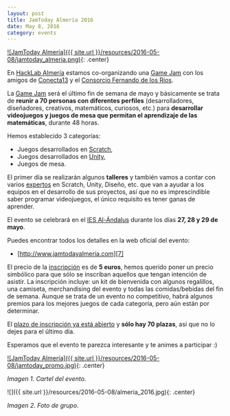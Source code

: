 ```yaml
---
layout: post
title: JamToday Almería 2016
date: May 8, 2016
category: events
---
```


[![JamToday Almería]({{ site.url }}/resources/2016-05-08/jamtoday_almeria.png)][7]{: .center}

En [HackLab Almería][1] estamos co-organizando una [Game Jam][0] con los amigos de [Conecta13][2] y el [Consorcio Fernando de los Ríos][3]. 

La [Game Jam][0] será el último fin de semana de mayo y básicamente se trata de **reunir a 70 personas con diferentes perfiles** (desarrolladores, diseñadores, creativos, matemáticos, curiosos, etc.) para **desarrollar videojuegos y juegos de mesa que permitan el aprendizaje de las matemáticas**, durante 48 horas.

Hemos establecido 3 categorías:   

* Juegos desarrollados en [Scratch][4],  
* Juegos desarrollados en [Unity][5],  
* Juegos de mesa.  

El primer día se realizarán algunos **talleres** y también vamos a contar con varios [expertos][9] en Scratch, Unity, Diseño, etc. que van a ayudar a los equipos en el desarrollo de sus proyectos, así que no es imprescindible saber programar videojuegos, el único requisito es tener ganas de aprender.

El evento se celebrará en el [IES Al-Ándalus][6] durante los días **27, 28 y 29 de mayo**.

Puedes encontrar todos los detalles en la web oficial del evento:

* [http://www.jamtodayalmeria.com][7]

El precio de la [inscripción][8] es de **5 euros**, hemos querido poner un precio simbólico para que sólo se inscriban aquellos que tengan intención de asistir. La inscripción incluye: un kit de bienvenida con algunos regalillos, una camiseta, merchandising del evento y todas las comidas/bebidas del fin de semana. Aunque se trata de un evento no competitivo, habrá algunos premios para los mejores juegos de cada categoría, pero aún están por determinar.

El [plazo de inscripción ya está abierto][8] y **sólo hay 70 plazas**, así que no lo dejes para el último día.

Esperamos que el evento te parezca interesante y te animes a participar :)

[![JamToday Almería]({{ site.url }}/resources/2016-05-08/jamtoday_promo.jpg)][7]{: .center}

*Imagen 1. Cartel del evento*.

![]({{ site.url }}/resources/2016-05-08/almeria_2016.jpg){: .center}

*Imagen 2. Foto de grupo*.


[0]: https://es.wikipedia.org/wiki/Game_jam
[1]: http://hacklabalmeria.net
[2]: http://conecta13.com
[3]: http://www.consorciofernandodelosrios.es
[4]: https://scratch.mit.edu
[5]: https://unity3d.com
[6]: https://www.iesalandalus.org
[7]: http://www.jamtodayalmeria.com
[8]: https://www.ticketea.com/entradas-networking-jamtodayalmeria/
[9]: http://www.jamtodayalmeria.com/#expertos
